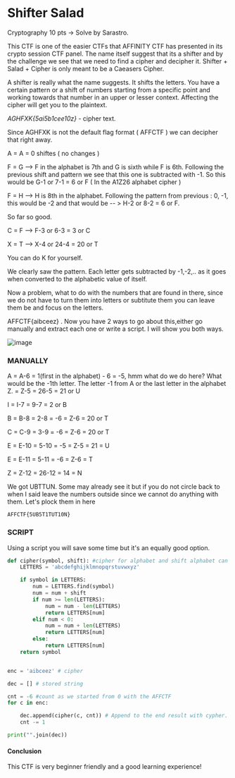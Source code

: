 # Shifter Salad 
Cryptography 10 pts -> Solve by Sarastro.

This CTF is one of the easier CTFs that AFFINITY CTF has presented in its crypto session CTF panel. The name itself suggest that its a shifter and by the challenge we see that we need to find a cipher and decipher it. 
Shifter + Salad + Cipher is only meant to be a Caeasers Cipher. 

A shifter is really what the name suggests. It shifts the letters. You have a certain pattern or a shift of numbers starting from a specific point and working towards that number in an upper or lesser context. Affecting the cipher will 
get you to the plaintext. 

*AGHFXK{5ai5b1cee10z}* - cipher text. 

Since AGHFXK is not the default flag format ( AFFCTF ) we can decipher that right away.


A = A = 0 shiftes ( no changes )

F = G --> F in the alphabet is 7th and G is sixth while F is 6th. Following the previous shift and pattern we see that this one is subtracted with -1. So this would be G-1 or 7-1 = 6 or F ( In the A1Z26 alphabet cipher )

F = H --> H is 8th in the alphabet. Following the pattern from previous : 0, -1, this would be -2 and that would be -- > H-2 or 8-2 = 6 or F. 

So far so good.

C = F --> F-3 or 6-3 = 3 or C

X = T --> X-4 or 24-4 = 20  or T

You can do K for yourself.


We clearly saw the pattern. Each letter gets subtracted by -1,-2,.. as it goes when converted to the alphabetic value of itself. 

Now a problem, what to do with the numbers that are found in there, since we do not have to turn them into letters or subtitute them you can leave them be and focus on the letters.

AFFCTF{aibceez} . Now you have 2 ways to go about this,either go manually and extract each one or write a script. I will show you both ways.

![image](https://user-images.githubusercontent.com/74470185/99503638-bdb05480-297e-11eb-93fc-525488931aef.png)

### MANUALLY

A = A-6 = 1(first in the alphabet) - 6 = -5, hmm what do we do here? What would be the -1th letter. The letter -1 from A or the last letter in the alphabet Z. = Z-5 = 26-5 = 21 or U

I = I-7 = 9-7 = 2 or B

B = B-8 = 2-8 = -6 = Z-6 = 20 or T

C = C-9 = 3-9 = -6 = Z-6 = 20 or T

E = E-10 = 5-10 = -5 = Z-5 = 21 = U

E = E-11 = 5-11 = -6 = Z-6 = T

Z = Z-12 = 26-12 = 14 = N


We got UBTTUN. Some may already see it but if you do not circle back to when I said leave the numbers outside since we cannot do anything with them. Let's plock them in here

```AFFCTF{5UB5T1TUT10N}```

### SCRIPT

Using a script you will save some time but it's an equally good option.

```python
def cipher(symbol, shift): #cipher for alphabet and shift alphabet can be changed
    LETTERS = 'abcdefghijklmnopqrstuvwxyz'

    if symbol in LETTERS:
        num = LETTERS.find(symbol)
        num = num + shift
        if num >= len(LETTERS):
            num = num - len(LETTERS)
            return LETTERS[num]
        elif num < 0:
            num = num + len(LETTERS)
            return LETTERS[num]
        else:
            return LETTERS[num]
    return symbol


enc = 'aibceez' # cipher

dec = [] # stored string

cnt = -6 #count as we started from 0 with the AFFCTF
for c in enc:

    dec.append(cipher(c, cnt)) # Append to the end result with cypher. Sends the shift and symbol
    cnt -= 1

print("".join(dec))

```

#### Conclusion

This CTF is very beginner friendly and a good learning experience!
